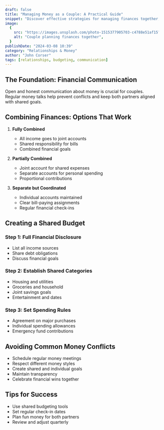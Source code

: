 ```yaml
---
draft: false
title: "Managing Money as a Couple: A Practical Guide"
snippet: "Discover effective strategies for managing finances together, from combining accounts to setting shared goals. Learn how to budget as a team and avoid common money conflicts."
image:
  {
    src: "https://images.unsplash.com/photo-1515377905703-c4788e51af15?&fit=crop&w=430&h=240",
    alt: "Couple planning finances together",
  }
publishDate: "2024-03-08 10:39"
category: "Relationships & Money"
author: "John Corser"
tags: [relationships, budgeting, communication]
---
```


## The Foundation: Financial Communication

Open and honest communication about money is crucial for couples. Regular money talks help prevent conflicts and keep both partners aligned with shared goals.

## Combining Finances: Options That Work

1. **Fully Combined**

   - All income goes to joint accounts
   - Shared responsibility for bills
   - Combined financial goals

2. **Partially Combined**

   - Joint account for shared expenses
   - Separate accounts for personal spending
   - Proportional contributions

3. **Separate but Coordinated**
   - Individual accounts maintained
   - Clear bill-paying assignments
   - Regular financial check-ins

## Creating a Shared Budget

### Step 1: Full Financial Disclosure

- List all income sources
- Share debt obligations
- Discuss financial goals

### Step 2: Establish Shared Categories

- Housing and utilities
- Groceries and household
- Joint savings goals
- Entertainment and dates

### Step 3: Set Spending Rules

- Agreement on major purchases
- Individual spending allowances
- Emergency fund contributions

## Avoiding Common Money Conflicts

- Schedule regular money meetings
- Respect different money styles
- Create shared and individual goals
- Maintain transparency
- Celebrate financial wins together

## Tips for Success

- Use shared budgeting tools
- Set regular check-in dates
- Plan fun money for both partners
- Review and adjust quarterly
